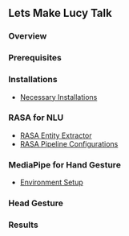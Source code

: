 ## Lets Make Lucy Talk 

### Overview 

### Prerequisites

### Installations 
* [Necessary Installations](https://github.com/HBRS-SDP/ss23-speech_gesture_comm/wiki/Python,-venv,-RASA,-and-ROS-installation)

### RASA for NLU 
* [RASA Entity Extractor](https://github.com/HBRS-SDP/ss23-speech_gesture_comm/wiki/RASA-Entity-Extractors-Types)
* [RASA Pipeline Configurations](https://github.com/HBRS-SDP/ss23-speech_gesture_comm/wiki/RASA-Pipeline-Configurations#pipeline-configurations)
### MediaPipe for Hand Gesture

* [Environment Setup](https://github.com/HBRS-SDP/ss23-speech_gesture_comm/wiki/MediaPipe-for-Hand-Gesture)

### Head Gesture 

### Results 
